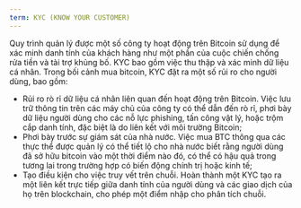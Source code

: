 ```yaml
---
term: KYC (KNOW YOUR CUSTOMER)
---
```


Quy trình quản lý được một số công ty hoạt động trên Bitcoin sử dụng để xác minh danh tính của khách hàng như một phần của cuộc chiến chống rửa tiền và tài trợ khủng bố. KYC bao gồm việc thu thập và xác minh dữ liệu cá nhân. Trong bối cảnh mua bitcoin, KYC đặt ra một số rủi ro cho người dùng, bao gồm:
* Rủi ro rò rỉ dữ liệu cá nhân liên quan đến hoạt động trên Bitcoin. Việc lưu trữ thông tin trên các máy chủ của công ty có thể dẫn đến rò rỉ, phơi bày dữ liệu người dùng cho các nỗ lực phishing, tấn công vật lý, hoặc trộm cắp danh tính, đặc biệt là do liên kết với môi trường Bitcoin;
* Phơi bày trước sự giám sát của nhà nước. Việc mua BTC thông qua các thực thể được quản lý có thể tiết lộ cho nhà nước biết rằng người dùng đã sở hữu bitcoin vào một thời điểm nào đó, có thể có hậu quả trong tương lai trong trường hợp có biến động chính trị hoặc kinh tế;
* Tạo điều kiện cho việc truy vết trên chuỗi. Hoàn thành một KYC tạo ra một liên kết trực tiếp giữa danh tính của người dùng và các giao dịch của họ trên blockchain, cho phép một điểm nhập cho phân tích chuỗi.
